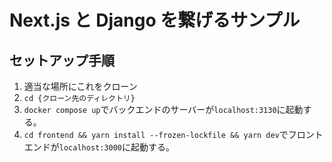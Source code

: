# Next.js と Django を繋げるサンプル

## セットアップ手順

1. 適当な場所にこれをクローン
2. `cd {クローン先のディレクトリ}`
3. `docker compose up`でバックエンドのサーバーが`localhost:3130`に起動する。
4. `cd frontend && yarn install --frozen-lockfile && yarn dev`でフロントエンドが`localhost:3000`に起動する。
